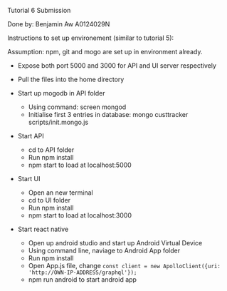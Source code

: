 Tutorial 6 Submission

Done by: Benjamin Aw A0124029N

Instructions to set up environement (similar to tutorial 5):

Assumption: npm, git and mogo are set up in environment already.

- Expose both port 5000 and 3000 for API and UI server respectively
- Pull the files into the home directory

- Start up mogodb in API folder
  - Using command: screen mongod
  - Initialise first 3 entries in database: mongo custtracker scripts/init.mongo.js

- Start API
  - cd to API folder
  - Run npm install
  - npm start to load at localhost:5000

- Start UI
  - Open an new terminal
  - cd to UI folder
  - Run npm install
  - npm start to load at localhost:3000

- Start react native
  - Open up android studio and start up Android Virtual Device
  - Using command line, naviage to Android App folder 
  - Run npm install
  - Open App.js file, change `const client = new ApolloClient({uri: 'http://OWN-IP-ADDRESS/graphql'});`
  - npm run android to start android app
